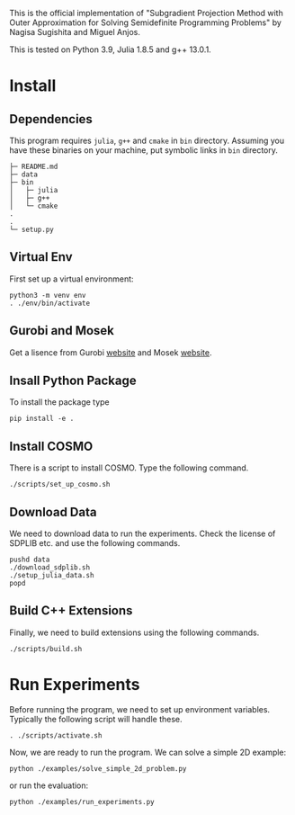 This is the official implementation of "Subgradient Projection Method with
Outer Approximation for Solving Semidefinite Programming Problems" by
Nagisa Sugishita and Miguel Anjos.

This is tested on Python 3.9, Julia 1.8.5 and g++ 13.0.1.

# Install

## Dependencies

This program requires `julia`, `g++` and `cmake` in `bin` directory.
Assuming you have these binaries on your machine, put symbolic links
in `bin` directory.

```
├─ README.md
├─ data
├─ bin
│   ├─ julia
│   ├─ g++
│   └─ cmake
.
.
└─ setup.py
```

## Virtual Env

First set up a virtual environment:

```
python3 -m venv env
. ./env/bin/activate
```

## Gurobi and Mosek

Get a lisence from Gurobi [website](https://www.gurobi.com) and
Mosek [website](https://www.mosek.com).

## Insall Python Package

To install the package type

```
pip install -e .
```

## Install COSMO

There is a script to install COSMO.
Type the following command.

```
./scripts/set_up_cosmo.sh
```

## Download Data

We need to download data to run the experiments.
Check the license of SDPLIB etc. and use the following commands.

```
pushd data
./download_sdplib.sh
./setup_julia_data.sh
popd
```

## Build C++ Extensions

Finally, we need to build extensions using the following commands.

```
./scripts/build.sh
```

# Run Experiments

Before running the program, we need to set up environment variables.
Typically the following script will handle these.

```
. ./scripts/activate.sh
```

Now, we are ready to run the program.
We can solve a simple 2D example:

```
python ./examples/solve_simple_2d_problem.py
```

or run the evaluation:

```
python ./examples/run_experiments.py
```
